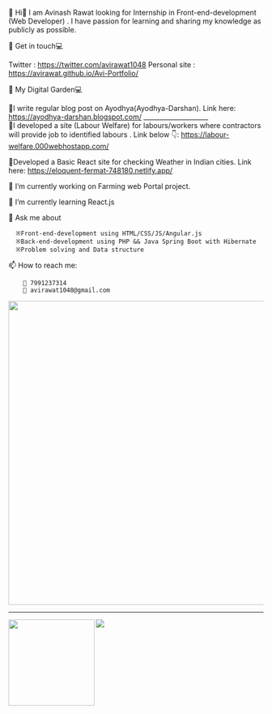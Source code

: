 📌 Hi👋 I am Avinash Rawat looking for Internship in Front-end-development (Web Developer) . I have passion for learning and sharing my knowledge as publicly as possible.

📌 Get in touch💻

   Twitter : https://twitter.com/avirawat1048
   Personal site : https://avirawat.github.io/Avi-Portfolio/

📌 My Digital Garden💻

   📝I write regular blog post on Ayodhya(Ayodhya-Darshan). Link here: https://ayodhya-darshan.blogspot.com/  ____________________                         
   💢I developed a site (Labour Welfare) for labours/workers where contractors will provide job to identified labours . Link below 👇: https://labour-welfare.000webhostapp.com/ 

   💫Developed a Basic React site for checking Weather in Indian cities. Link here: https://eloquent-fermat-748180.netlify.app/

📌 I’m currently working on Farming web Portal project.

📌 I’m currently learning React.js

💬 Ask me about

      ※Front-end-development using HTML/CSS/JS/Angular.js
      ※Back-end-development using PHP && Java Spring Boot with Hibernate
      ※Problem solving and Data structure
   
📫 How to reach me: 
        
        📱 7991237314
        📧 avirawat1048@gmail.com
        
 <p align="middle">
  <img width="600" src="https://github-profile-trophy.vercel.app/?username=avirawat&rank=SS,S,AAA,AA,A,B,C&row=1&column=5"/>
</p>

---

<div>
  <img height="170" align="left" src="https://github-readme-stats.vercel.app/api?username=avirawat&count_private=true&include_all_commits=true" />
  <img src="https://github-readme-stats.vercel.app/api/top-langs/?username=avirawat&layout=compact" />
</div>
